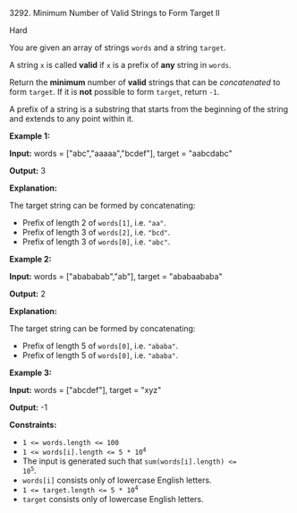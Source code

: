 3292\. Minimum Number of Valid Strings to Form Target II

Hard

You are given an array of strings `words` and a string `target`.

A string `x` is called **valid** if `x` is a prefix of **any** string in `words`.

Return the **minimum** number of **valid** strings that can be _concatenated_ to form `target`. If it is **not** possible to form `target`, return `-1`.

A prefix of a string is a substring that starts from the beginning of the string and extends to any point within it.

**Example 1:**

**Input:** words = ["abc","aaaaa","bcdef"], target = "aabcdabc"

**Output:** 3

**Explanation:**

The target string can be formed by concatenating:

*   Prefix of length 2 of `words[1]`, i.e. `"aa"`.
*   Prefix of length 3 of `words[2]`, i.e. `"bcd"`.
*   Prefix of length 3 of `words[0]`, i.e. `"abc"`.

**Example 2:**

**Input:** words = ["abababab","ab"], target = "ababaababa"

**Output:** 2

**Explanation:**

The target string can be formed by concatenating:

*   Prefix of length 5 of `words[0]`, i.e. `"ababa"`.
*   Prefix of length 5 of `words[0]`, i.e. `"ababa"`.

**Example 3:**

**Input:** words = ["abcdef"], target = "xyz"

**Output:** \-1

**Constraints:**

*   `1 <= words.length <= 100`
*   <code>1 <= words[i].length <= 5 * 10<sup>4</sup></code>
*   The input is generated such that <code>sum(words[i].length) <= 10<sup>5</sup></code>.
*   `words[i]` consists only of lowercase English letters.
*   <code>1 <= target.length <= 5 * 10<sup>4</sup></code>
*   `target` consists only of lowercase English letters.